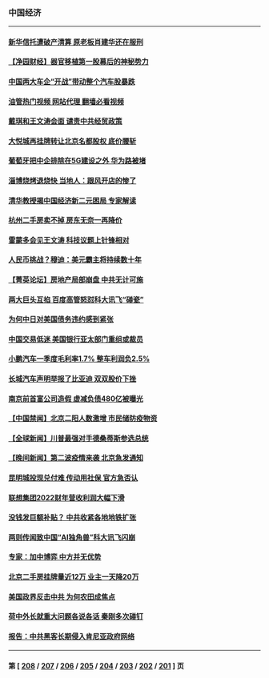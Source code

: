 ### 中国经济
---
#### [新华信托遭破产清算 原老板肖建华还在服刑](../../pages/ncid283/n14004790.md?05270845) 
#### [【净园财经】器官移植第一股幕后的神秘势力](../../pages/ncid283/n14004702.md?05270845) 
#### [中国两大车企“开战”带动整个汽车股暴跌](../../pages/ncid283/n14004732.md?05270845) 
#### [油管热门视频 网站代理 翻墙必看视频](http://138.2.39.72:81/youtube.html?epic-marker?05270845)
#### [戴琪和王文涛会面 谴责中共经贸政策](../../pages/ncid283/n14004729.md?05270845) 
#### [大悦城再挂牌转让北京名都股权 底价腰斩](../../pages/ncid283/n14004532.md?05270845) 
#### [葡萄牙把中企排除在5G建设之外 华为路被堵](../../pages/ncid283/n14004587.md?05270845) 
#### [淄博烧烤退烧快 当地人：跟风开店的惨了](../../pages/ncid283/n14004367.md?05270845) 
#### [清华教授揭中国经济新二元困局 专家解读](../../pages/ncid283/n14004185.md?05270845) 
#### [杭州二手房卖不掉 房东无奈一再降价](../../pages/ncid283/n14003727.md?05270845) 
#### [雷蒙多会见王文涛 科技议题上针锋相对](../../pages/ncid283/n14004189.md?05270845) 
#### [人民币挑战？穆迪：美元霸主将持续数十年](../../pages/ncid283/n14004114.md?05270845) 
#### [【菁英论坛】房地产局部崩盘 中共无计可施](../../pages/ncid283/n14004131.md?05270845) 
#### [两大巨头互掐 百度高管怒怼科大讯飞“碰瓷”](../../pages/ncid283/n14004141.md?05270845) 
#### [为何中日对美国债务违约感到紧张](../../pages/ncid283/n14004016.md?05270845) 
#### [中国交易低迷 美国银行亚太部门重组或裁员](../../pages/ncid283/n14003993.md?05270845) 
#### [小鹏汽车一季度毛利率1.7% 整车利润负2.5%](../../pages/ncid283/n14003760.md?05270845) 
#### [长城汽车声明举报了比亚迪 双双股价下挫](../../pages/ncid283/n14003509.md?05270845) 
#### [南京前首富公司造假 虚减负债480亿被曝光](../../pages/ncid283/n14003752.md?05270845) 
#### [【中国禁闻】北京二阳人数激增 市民储防疫物资](../../pages/ncid283/n14003334.md?05270845) 
#### [【全球新闻】川普最强对手德桑蒂斯参选总统](../../pages/ncid283/n14003740.md?05270845) 
#### [【晚间新闻】第二波疫情来袭 北京急发通知](../../pages/ncid283/n14003275.md?05270845) 
#### [昆明城投现兑付难 传动用社保 官方急否认](../../pages/ncid283/n14003532.md?05270845) 
#### [联想集团2022财年营收利润大幅下滑](../../pages/ncid283/n14003443.md?05270845) 
#### [没钱发巨额补贴？ 中共收紧各地地铁扩张](../../pages/ncid283/n14003386.md?05270845) 
#### [两则传闻致中国“AI独角兽”科大讯飞闪崩](../../pages/ncid283/n14003420.md?05270845) 
#### [专家：加中博弈 中方并无优势](../../pages/ncid283/n14003285.md?05270845) 
#### [北京二手房挂牌量近12万 业主一天降20万](../../pages/ncid283/n14003072.md?05270845) 
#### [美国政界反击中共 为何农田成焦点](../../pages/ncid283/n14003260.md?05270845) 
#### [荷中外长就重大问题各说各话 秦刚多次碰钉](../../pages/ncid283/n14003248.md?05270845) 
#### [报告：中共黑客长期侵入肯尼亚政府网络](../../pages/ncid283/n14003091.md?05270845) 

---
#### 第 [ [208](./208.md?05270845) / [207](./207.md?05270845) / [206](./206.md?05270845) / [205](./205.md?05270845) / [204](./204.md?05270845) / [203](./203.md?05270845) / [202](./202.md?05270845) / [201](./201.md?05270845) ] 页
